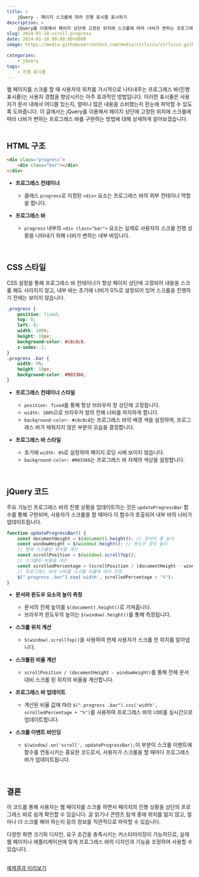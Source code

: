 ```yaml
---
title: >  
    jQuery - 페이지 스크롤에 따라 진행 표시줄 표시하기
description: >  
    jQuery를 이용해서 페이지 상단에 고정된 위치에 스크롤에 따라 너비가 변하는 프로그레스 바를 구현하는 방법에 대해 상세하게 알아보겠습니다.
slug: 2024-01-18-scroll-progress
date: 2024-01-18 00:00:00+0000
image: https://media.githubusercontent.com/media/ctrlcccv/ctrlcccv.github.io/master/assets/img/post/2024-01-18-scroll-progress.webp

categories:
    - jQuery
tags:
    - 진행 표시줄
---
```

웹 페이지를 스크롤 할 때 사용자의 위치를 가시적으로 나타내주는 프로그레스 바(진행 표시줄)는 사용자 경험을 향상시키는 아주 효과적인 방법입니다. 이러한 표시줄은 사용자가 문서 내에서 어디쯤 있는지, 얼마나 많은 내용을 소비했는지 한눈에 파악할 수 있도록 도와줍니다. 이 글에서는 jQuery를 이용해서 페이지 상단에 고정된 위치에 스크롤에 따라 너비가 변하는 프로그레스 바를 구현하는 방법에 대해 상세하게 알아보겠습니다.  
<br>

## HTML 구조
```html
<div class="progress">
    <div class="bar"></div>
</div>
```
* **프로그레스 컨테이너**
  * 클래스 `progress`로 지정된 `<div>` 요소는 프로그레스 바의 외부 컨테이너 역할을 합니다.

* **프로그레스 바**
  * `progress` 내부의 `<div class="bar">` 요소는 실제로 사용자의 스크롤 진행 상황을 나타내기 위해 너비가 변하는 내부 바입니다.   
<br>  

## CSS 스타일

CSS 설정을 통해 프로그레스 바 컨테이너가 항상 페이지 상단에 고정되어 내용을 스크롤 해도 사라지지 않고, 내부 바는 초기에 너비가 0%로 설정되어 있어 스크롤을 진행하기 전에는 보이지 않습니다. 

```css
.progress {
    position: fixed;
    top: 0;
    left: 0;
    width: 100%;
    height: 10px;
    background-color: #c8c8c8;
    z-index: 1;
}
.progress .bar {
    width: 0%;
    height: 10px;
    background-color: #003366;
}
```
* **프로그레스 컨테이너 스타일**
  * `position: fixed`를 통해 항상 브라우저 창 상단에 고정됩니다.
  * `width: 100%`으로 브라우저 창의 전체 너비를 차지하게 합니다.
  * `background-color: #c8c8c8`는 프로그레스 바의 배경 색을 설정하여, 프로그레스 바가 채워지지 않은 부분의 모습을 결정합니다.

* **프로그레스 바 스타일**
  * 초기에 `width: 0%`로 설정하여 페이지 로딩 시에 보이지 않습니다.
  * `background-color: #003366`는 프로그레스 바 자체의 색상을 설정합니다.    
<br>

## jQuery 코드

주요 기능인 프로그레스 바의 진행 상황을 업데이트하는 것은 `updateProgressBar` 함수를 통해 구현되며, 사용자가 스크롤을 할 때마다 이 함수가 호출되어 내부 바의 너비가 업데이트됩니다.

```js
function updateProgressBar() {
    const documentHeight = $(document).height(); // 문서의 총 높이
    const windowHeight = $(window).height(); // 윈도우 창의 높이
    // 현재 스크롤된 위치를 계산
    const scrollPosition = $(window).scrollTop();
    // 스크롤된 비율을 계산
    const scrolledPercentage = (scrollPosition / (documentHeight - windowHeight)) * 100;
    // 프로그레스 바의 너비를 스크롤 비율에 따라 조정
    $(".progress .bar").css('width', scrolledPercentage + "%");
}
```
<script async src="https://pagead2.googlesyndication.com/pagead/js/adsbygoogle.js?client=ca-pub-8535540836842352" crossorigin="anonymous"></script>
<ins class="adsbygoogle"
     style="display:block; text-align:center;"
     data-ad-layout="in-article"
     data-ad-format="fluid"
     data-ad-client="ca-pub-8535540836842352"
     data-ad-slot="2974559225"></ins>
<script>
     (adsbygoogle = window.adsbygoogle || []).push({});
</script>

* **문서와 윈도우 요소의 높이 측정**
  * 문서의 전체 높이를 `$(document).height()`로 가져옵니다.
  * 브라우저 윈도우의 높이는 `$(window).height()`를 통해 측정됩니다.

* **스크롤 위치 계산**
  * `$(window).scrollTop()`을 사용하여 현재 사용자가 스크롤 한 위치를 알아냅니다. 

* **스크롤된 비율 계산**
  * `scrollPosition / (documentHeight - windowHeight)`를 통해 전체 문서 대비 스크롤 된 위치의 비율을 계산합니다. 

* **프로그레스 바 업데이트**
  * 계산된 비율 값에 따라 `$(".progress .bar").css('width', scrolledPercentage + "%")`를 사용하여 프로그레스 바의 너비를 실시간으로 업데이트합니다.

* **스크롤 이벤트 바인딩**
  * `$(window).on('scroll', updateProgressBar);`이 부분이 스크롤 이벤트에 함수를 연동시키는 중요한 코드로서, 사용자가 스크롤을 할 때마다 프로그레스 바가 업데이트됩니다.    

<br>

## 결론
이 코드를 통해 사용자는 웹 페이지를 스크롤 하면서 페이지의 진행 상황을 상단의 프로그레스 바로 쉽게 확인할 수 있습니다. 글 읽기나 콘텐츠 탐색 중에 위치를 잃지 않고, 얼마나 더 스크롤 해야 하는지 등의 정보를 직관적으로 파악할 수 있습니다.   

다양한 화면 크기와 디자인, 요구 조건을 충족시키는 커스터마이징이 가능하므로, 실제 웹 페이지나 애플리케이션에 맞게 프로그레스 바의 디자인과 기능을 조정하여 사용할 수 있습니다.   
<br>

<div class="btn_wrap">
    <a href="https://ctrlcccv.github.io/ctrlcccv-demo/2024-01-18-scroll-progress/" target="_blank">예제결과 미리보기</a>
</div>
